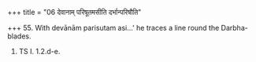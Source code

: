 +++
title = "06 देवानाम् परिषूतमसीति दर्भान्परिषौति"

+++
55. With devānām parisutam asi...' he traces a line round the Darbha-blades.  
1. TS I. 1.2.d-e. 
